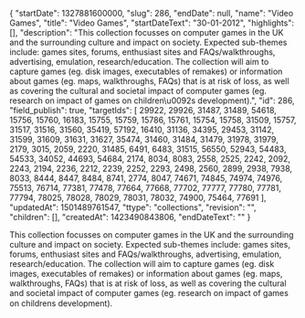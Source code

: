 {
  "startDate": 1327881600000, 
  "slug": 286, 
  "endDate": null, 
  "name": "Video Games", 
  "title": "Video Games", 
  "startDateText": "30-01-2012", 
  "highlights": [], 
  "description": "This collection focusses on computer games in the UK and the surrounding culture and impact on society. Expected sub-themes include: games sites, forums, enthusiast sites and FAQs/walkthroughs, advertising, emulation, research/education. The collection will aim to capture games (eg. disk images, executables of remakes) or information about games (eg. maps, walkthroughs, FAQs) that is at risk of loss, as well as covering the cultural and societal impact of computer games (eg. research on impact of games on children\u0092s development).", 
  "id": 286, 
  "field_publish": true, 
  "targetIds": [
    29922, 
    29926, 
    31487, 
    31489, 
    54618, 
    15756, 
    15760, 
    16183, 
    15755, 
    15759, 
    15786, 
    15761, 
    15754, 
    15758, 
    31509, 
    15757, 
    31517, 
    31516, 
    31560, 
    35419, 
    57192, 
    16410, 
    31136, 
    34395, 
    29453, 
    31142, 
    31599, 
    31609, 
    31631, 
    31627, 
    35474, 
    31460, 
    31484, 
    31479, 
    31978, 
    31979, 
    2179, 
    3015, 
    2059, 
    2220, 
    31485, 
    6491, 
    6483, 
    31515, 
    56550, 
    52943, 
    54483, 
    54533, 
    34052, 
    44693, 
    54684, 
    2174, 
    8034, 
    8083, 
    2558, 
    2525, 
    2242, 
    2092, 
    2243, 
    2194, 
    2236, 
    2212, 
    2239, 
    2252, 
    2293, 
    2498, 
    2560, 
    2899, 
    2938, 
    7938, 
    8033, 
    8444, 
    8447, 
    8484, 
    8741, 
    2774, 
    8047, 
    74671, 
    74845, 
    74974, 
    74976, 
    75513, 
    76714, 
    77381, 
    77478, 
    77664, 
    77668, 
    77702, 
    77777, 
    77780, 
    77781, 
    77794, 
    78025, 
    78028, 
    78029, 
    78031, 
    78032, 
    74900, 
    75464, 
    77691
  ], 
  "updatedAt": 1501489761547, 
  "ttype": "collections", 
  "revision": "", 
  "children": [], 
  "createdAt": 1423490843806, 
  "endDateText": ""
}

This collection focusses on computer games in the UK and the surrounding culture and impact on society. Expected sub-themes include: games sites, forums, enthusiast sites and FAQs/walkthroughs, advertising, emulation, research/education. The collection will aim to capture games (eg. disk images, executables of remakes) or information about games (eg. maps, walkthroughs, FAQs) that is at risk of loss, as well as covering the cultural and societal impact of computer games (eg. research on impact of games on childrens development).